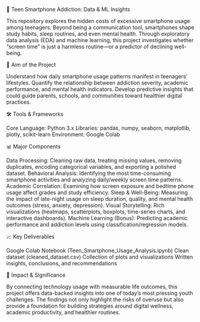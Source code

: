 📱 Teen Smartphone Addiction: Data & ML Insights

This repository explores the hidden costs of excessive smartphone usage among teenagers. Beyond being a communication tool, smartphones shape study habits, sleep routines, and even mental health. Through exploratory data analysis (EDA) and machine learning, this project investigates whether “screen time” is just a harmless routine—or a predictor of declining well-being.

🌟 Aim of the Project

Understand how daily smartphone usage patterns manifest in teenagers’ lifestyles.
Quantify the relationship between addiction severity, academic performance, and mental health indicators.
Develop predictive insights that could guide parents, schools, and communities toward healthier digital practices.

🛠 Tools & Frameworks

Core Language: Python 3.x
Libraries: pandas, numpy, seaborn, matplotlib, plotly, scikit-learn
Environment: Google Colab

📊 Major Components

Data Processing: Cleaning raw data, treating missing values, removing duplicates, encoding categorical variables, and exporting a polished dataset.
Behavioral Analysis: Identifying the most time-consuming smartphone activities and analyzing daily/weekly screen time patterns.
Academic Correlation: Examining how screen exposure and bedtime phone usage affect grades and study efficiency.
Sleep & Well-Being: Measuring the impact of late-night usage on sleep duration, quality, and mental health outcomes (stress, anxiety, depression).
Visual Storytelling: Rich visualizations (heatmaps, scatterplots, boxplots, time-series charts, and interactive dashboards).
Machine Learning (Bonus): Predicting academic performance and addiction levels using classification/regression models.

📈 Key Deliverables

Google Colab Notebook (Teen_Smartphone_Usage_Analysis.ipynb)
Clean dataset (cleaned_dataset.csv)
Collection of plots and visualizations
Written insights, conclusions, and recommendations

🚀 Impact & Significance

By connecting technology usage with measurable life outcomes, this project offers data-backed insights into one of today’s most pressing youth challenges. The findings not only highlight the risks of overuse but also provide a foundation for building strategies around digital wellness, academic productivity, and healthier routines.
